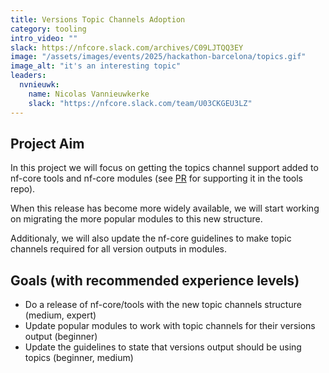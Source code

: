 ```yaml
---
title: Versions Topic Channels Adoption
category: tooling
intro_video: ""
slack: https://nfcore.slack.com/archives/C09LJTQQ3EY
image: "/assets/images/events/2025/hackathon-barcelona/topics.gif"
image_alt: "it's an interesting topic"
leaders:
  nvnieuwk:
    name: Nicolas Vannieuwkerke
    slack: "https://nfcore.slack.com/team/U03CKGEU3LZ"
---
```


## Project Aim

In this project we will focus on getting the topics channel support added to nf-core tools and nf-core modules (see [PR](https://github.com/nf-core/tools/pull/3779/) for supporting it in the tools repo). 

When this release has become more widely available, we will start working on migrating the more popular modules to this new structure.

Additionaly, we will also update the nf-core guidelines to make topic channels required for all version outputs in modules.

## Goals (with recommended experience levels)

- Do a release of nf-core/tools with the new topic channels structure (medium, expert)
- Update popular modules to work with topic channels for their versions output (beginner)
- Update the guidelines to state that versions output should be using topics (beginner, medium)

